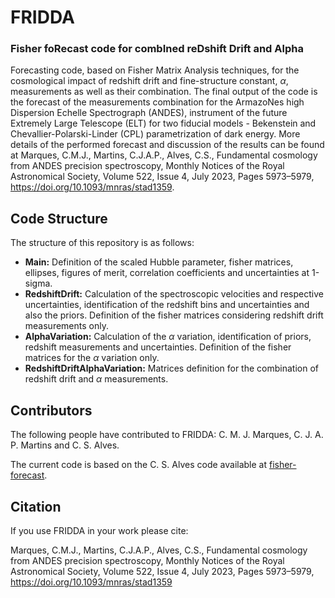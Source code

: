 # FRIDDA
### Fisher foRecast code for combIned reDshift Drift and Alpha

Forecasting code, based on Fisher Matrix Analysis techniques, for the cosmological impact of redshift drift and fine-structure constant, $\alpha$, measurements as well as their combination. The final output of the code is the forecast of the measurements combination for the ArmazoNes high Dispersion Echelle Spectrograph (ANDES), instrument of the future Extremely Large Telescope (ELT) for two fiducial models - Bekenstein and Chevallier-Polarski-Linder (CPL) parametrization of dark energy. More details of the performed forecast and discussion of the results can be found at Marques, C.M.J., Martins, C.J.A.P.,  Alves, C.S., Fundamental cosmology from ANDES precision spectroscopy, Monthly Notices of the Royal Astronomical Society, Volume 522, Issue 4, July 2023, Pages 5973–5979, https://doi.org/10.1093/mnras/stad1359.


## Code Structure

The structure of this repository is as follows:

- **Main:** Definition of the scaled Hubble parameter, fisher matrices, ellipses, figures of merit, correlation coefficients and uncertainties at 1-sigma.
- **RedshiftDrift:** Calculation of the spectroscopic velocities and respective uncertainties, identification of the redshift bins and uncertainties and also the priors. Definition of the fisher matrices considering redshift drift measurements only.
- **AlphaVariation:** Calculation of the $\alpha$ variation, identification of priors, redshift measurements and uncertainties. Definition of the fisher matrices for the $\alpha$ variation only. 
- **RedshiftDriftAlphaVariation:** Matrices definition for the combination of redshift drift and $\alpha$ measurements.


## Contributors

The following people have contributed to FRIDDA: C. M. J. Marques, C. J. A. P. Martins and C. S. Alves.

The current code is based on the C. S. Alves code available at [fisher-forecast](https://github.com/Catarina-Alves/fisher-forecast).


## Citation

If you use FRIDDA in your work please cite:

Marques, C.M.J., Martins, C.J.A.P.,  Alves, C.S., Fundamental cosmology from ANDES precision spectroscopy, Monthly Notices of the Royal Astronomical Society, Volume 522, Issue 4, July 2023, Pages 5973–5979, https://doi.org/10.1093/mnras/stad1359
